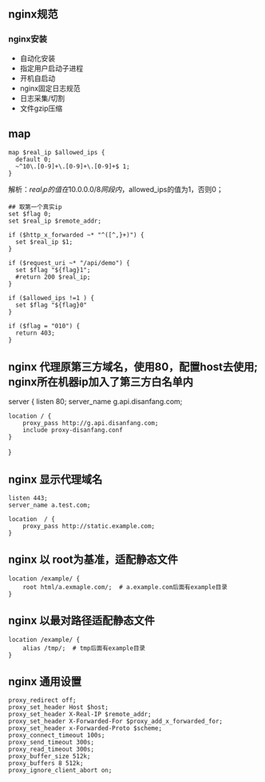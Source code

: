 ## nginx规范
### nginx安装
- 自动化安装
- 指定用户启动子进程 
- 开机自启动
- nginx固定日志规范
- 日志采集/切割
- 文件gzip压缩

## map
```
map $real_ip $allowed_ips {
  default 0;
  ~^10\.[0-9]+\.[0-9]+\.[0-9]+$ 1;
}
```
解析：$real_ip的值在10.0.0.0/8网段内，$allowed_ips的值为1，否则0；

```
## 取第一个真实ip
set $flag 0;
set $real_ip $remote_addr;

if ($http_x_forwarded ~* "^([^,}+)") {
  set $real_ip $1;
}

if ($request_uri ~* "/api/demo") {
  set $flag "${flag}1";
  #return 200 $real_ip;
}

if ($allowed_ips !=1 ) {
  set $flag "${flag}0"
}

if ($flag = "010") {
  return 403;
}
```


## nginx 代理原第三方域名，使用80，配置host去使用; nginx所在机器ip加入了第三方白名单内

server {
	listen 80;
	server_name g.api.disanfang.com;
	
	location / {
		proxy_pass http://g.api.disanfang.com;
		include proxy-disanfang.conf
	}
}


## nginx 显示代理域名
```
listen 443;
server_name a.test.com;

location  / {
	proxy_pass http://static.example.com;
}
```
## nginx 以 root为基准，适配静态文件
```
location /example/ {
	root html/a.exmaple.com/;  # a.example.com后面有example目录   
}
```
## nginx 以最对路径适配静态文件
```
location /example/ {
	alias /tmp/;  # tmp后面有example目录   
}
```

## nginx 通用设置
```
proxy_redirect off;
proxy_set_header Host $host;
proxy_set_header X-Real-IP $remote_addr;
proxy_set_header X-Forwarded-For $proxy_add_x_forwarded_for;
proxy_set_header x-Forwarded-Proto $scheme;
proxy_connect_timeout 100s;
proxy_send_timeout 300s;
proxy_read_timeout 300s;
proxy_buffer_size 512k;
proxy_buffers 8 512k;
proxy_ignore_client_abort on;
```
